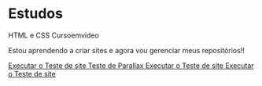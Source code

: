 # Estudos
 HTML e CSS Cursoemvideo

 Estou aprendendo a criar sites e agora vou gerenciar meus repositórios!!


<a href="https://guilhermedeanselmi.github.io/Estudos/exercícios/Teste%20de%20site/"> Executar o Teste de site
<a href="https://guilhermedeanselmi.github.io/Estudos/desafios/012/"> Teste de Parallax
<a href="https://guilhermedeanselmi.github.io/Estudos/exercícios/Teste%20de%20site/"> Executar o Teste de site
<a href="https://guilhermedeanselmi.github.io/Estudos/exercícios/Teste%20de%20site/"> Executar o Teste de site